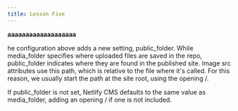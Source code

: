 ```yaml
---
title: Lesson Five
---
```

**aaaaaaaaaaaaaaaaaaa**

he configuration above adds a new setting, public_folder. While media_folder specifies where uploaded files are saved in the repo, public_folder indicates where they are found in the published site. Image src attributes use this path, which is relative to the file where it's called. For this reason, we usually start the path at the site root, using the opening /.

If public_folder is not set, Netlify CMS defaults to the same value as media_folder, adding an opening / if one is not included.
